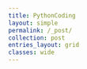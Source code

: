 ```yaml
---
title: PythonCoding  
layout: simple
permalink: /_post/  
collection: post 
entries_layout: grid  
classes: wide  
---
```



